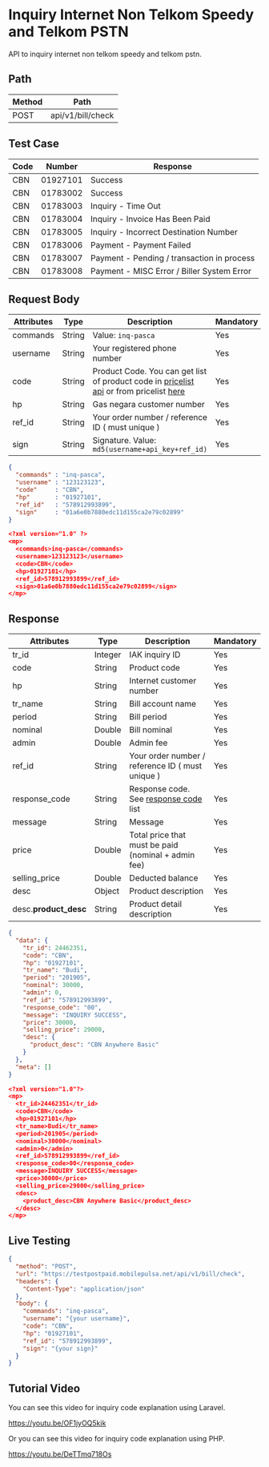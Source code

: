 # Inquiry Internet Non Telkom Speedy and Telkom PSTN

API to inquiry internet non telkom speedy and telkom pstn.

## Path

Method | Path 
---------|----------
 POST | api/v1/bill/check

## Test Case

Code | Number | Response 
---------|----------|---------
CBN | 01927101 | Success
CBN | 01783002 | Success
CBN | 01783003 | Inquiry - Time Out
CBN | 01783004 | Inquiry - Invoice Has Been Paid
CBN | 01783005 | Inquiry - Incorrect Destination Number
CBN | 01783006 | Payment - Payment Failed
CBN | 01783007 | Payment - Pending / transaction in process
CBN | 01783008 | Payment - MISC Error / Biller System Error

## Request Body

<!-- title: Request Attributes -->
Attributes | Type | Description | Mandatory
---------|----------|---------|----------
commands | String | Value: `inq-pasca` | Yes
username | String | Your registered phone number | Yes
code | String | Product Code. You can get list of product code in [pricelist api](../../price-list.md) or from pricelist [here](https://iak.id/webapp/pricelist) | Yes
hp | String | Gas negara customer number | Yes
ref_id | String | Your order number / reference ID ( must unique ) | Yes
sign | String | Signature. Value: `md5(username+api_key+ref_id)` | Yes

<!--
type: tab
title: JSON
-->

```json
{
  "commands" : "inq-pasca",
  "username" : "123123123",
  "code"     : "CBN",
  "hp"       : "01927101",
  "ref_id"   : "578912993899",
  "sign"     : "01a6e0b7880edc11d155ca2e79c02899"
}
```

<!--
type: tab
title: XML
-->

```json
<?xml version="1.0" ?>
<mp>
  <commands>inq-pasca</commands>
  <username>123123123</username>
  <code>CBN</code>
  <hp>01927101</hp>
  <ref_id>578912993899</ref_id>
  <sign>01a6e0b7880edc11d155ca2e79c02899</sign>
</mp>
```
<!-- type: tab-end -->

## Response

<!-- title: Response Attributes -->
Attributes | Type | Description | Mandatory
---------|----------|---------|----------
tr_id | Integer | IAK inquiry ID | Yes
code | String | Product code | Yes
hp | String | Internet customer number | Yes
tr_name | String | Bill account name | Yes
period | String | Bill period | Yes
nominal | Double | Bill nominal | Yes
admin | Double | Admin fee | Yes
ref_id | String | Your order number / reference ID ( must unique ) | Yes
response_code | String | Response code. See [response code](../../../response-code.md) list | Yes
message | String | Message | Yes
price | Double | Total price that must be paid (nominal + admin fee) | Yes
selling_price | Double | Deducted balance | Yes
desc | Object | Product description | Yes
desc.**product_desc** | String | Product detail description | Yes

<!--
type: tab
title: JSON
-->

```json
{
  "data": {
    "tr_id": 24462351,
    "code": "CBN",
    "hp": "01927101",
    "tr_name": "Budi",
    "period": "201905",
    "nominal": 30000,
    "admin": 0,
    "ref_id": "578912993899",
    "response_code": "00",
    "message": "INQUIRY SUCCESS",
    "price": 30000,
    "selling_price": 29000,
    "desc": {
      "product_desc": "CBN Anywhere Basic"
    }
  },
  "meta": []
}
```

<!--
type: tab
title: XML
-->

```json
<?xml version="1.0"?>
<mp>
  <tr_id>24462351</tr_id>
  <code>CBN</code>
  <hp>01927101</hp>
  <tr_name>Budi</tr_name>
  <period>201905</period>
  <nominal>30000</nominal>
  <admin>0</admin>
  <ref_id>578912993899</ref_id>
  <response_code>00</response_code>
  <message>INQUIRY SUCCESS</message>
  <price>30000</price>
  <selling_price>29000</selling_price>
  <desc>
    <product_desc>CBN Anywhere Basic</product_desc>
  </desc>
</mp>
```
<!-- type: tab-end -->

## Live Testing

```json http
{
  "method": "POST",
  "url": "https://testpostpaid.mobilepulsa.net/api/v1/bill/check",
  "headers": {
    "Content-Type": "application/json"
  },
  "body": {
    "commands": "inq-pasca",
    "username": "{your username}",
    "code": "CBN",
    "hp": "01927101",
    "ref_id": "578912993899",
    "sign": "{your sign}"
  }
}
```

## Tutorial Video
You can see this video for inquiry code explanation using Laravel.

https://youtu.be/OF1jyOQ5kik

Or you can see this video for inquiry code explanation using PHP.

https://youtu.be/DeTTmq718Os